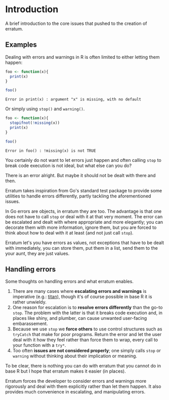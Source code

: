 # Introduction

A brief introduction to the core issues that pushed to the creation of erratum.

## Examples

Dealing with errors and warnings in R is often limited to either letting them happen:

```r
foo <- function(x){
  print(x)
}

foo()
```

```
Error in print(x) : argument "x" is missing, with no default
```

Or simply using `stop()` and `warning()`.

```r
foo <- function(x){
  stopifnot(!missing(x))
  print(x)
}

foo()
```

```
Error in foo() : !missing(x) is not TRUE
```

You certainly do not want to let errors just happen and often calling `stop` to break code execution is not ideal, but what else can you do? 

There is an error alright. But maybe it should not be dealt with there and then. 

Erratum takes inspiration from Go's standard test package to provide some utilities to handle errors differently, partly tackling the aforementioned issues.

In Go errors are objects, in erratum they are too. The advantage is that one does not have to call `stop` or deal with it at that very moment. The error can be escalated and dealt with where appropriate and more elegantly; you can decorate them with more information, ignore them, but you are forced to think about how to deal with it at least (and not just call `stop`).

Erratum let's you have errors as values, not exceptions that have to be dealt with immediately, you can store them, put them in a list, send them to the your aunt, they are just values. 

## Handling errors

Some thoughts on handling errors and what erratum enables.

1. There are many cases where __escalating errors and warnings__ is imperative (e.g.: [titan](https://titan.opifex.org)), though it's of course possible in base R it is rather unwieldy.
2. One reason for escalation is to __resolve errors differently__ than the go-to `stop`. The problem with the latter is that it breaks code execution and, in places like shiny, and plumber, can cause unwanted user-facing embarassement.
3. Because we use `stop` we __force others__ to use control structures such as `tryCatch` that make for poor programs. Return the error and let the user deal with it how they feel rather than force them to wrap, every call to your function with a `try*`.
4. Too often __issues are not considered properly__; one simply calls `stop` or `warning` without thinking about their implication or meaning. 

To be clear, there is nothing you can do with erratum that you cannot do in base R but I hope that erratum makes it easier (in places).

Erratum forces the developer to consider errors and warnings more rigorously and deal with them explicitly rather than let them happen. It also provides much convenience in escalating, and manipulating errors. 

